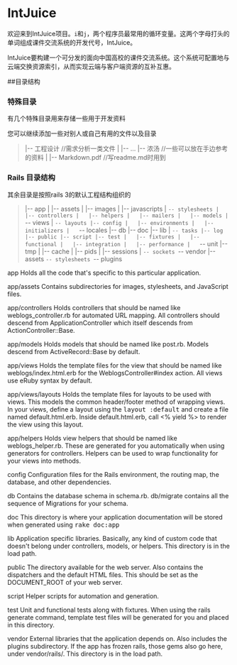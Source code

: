 # IntJuice

欢迎来到IntJuice项目。`i`和`j`，两个程序员最常用的循环变量。这两个字母打头的单词组成课件交流系统的开发代号，IntJuice。

IntJuice要构建一个可分发的面向中国高校的课件交流系统。这个系统可配置地与云端交换资源索引，从而实现云端与客户端资源的互补互惠。


##目录结构

### 特殊目录

有几个特殊目录用来存储一些用于开发资料

您可以继续添加一些对别人或自己有用的文件以及目录

>  |-- 工程设计  //需求分析一类文件
>  |   |-- ...
>  |-- 浓汤 //一些可以放在手边参考的资料
>  |   |-- Markdown.pdf //写readme.md时用到


### Rails 目录结构

其余目录是按照rails 3的默认工程结构组织的

>  |-- app
>  |   |-- assets
>  |       |-- images
>  |       |-- javascripts
>  |       `-- stylesheets
>  |   |-- controllers
>  |   |-- helpers
>  |   |-- mailers
>  |   |-- models
>  |   `-- views
>  |       `-- layouts
>  |-- config
>  |   |-- environments
>  |   |-- initializers
>  |   `-- locales
>  |-- db
>  |-- doc
>  |-- lib
>  |   `-- tasks
>  |-- log
>  |-- public
>  |-- script
>  |-- test
>  |   |-- fixtures
>  |   |-- functional
>  |   |-- integration
>  |   |-- performance
>  |   `-- unit
>  |-- tmp
>  |   |-- cache
>  |   |-- pids
>  |   |-- sessions
>  |   `-- sockets
>  `-- vendor
>      |-- assets
>          `-- stylesheets
>      `-- plugins
>

app
  Holds all the code that's specific to this particular application.

app/assets
  Contains subdirectories for images, stylesheets, and JavaScript files.

app/controllers
  Holds controllers that should be named like weblogs_controller.rb for
  automated URL mapping. All controllers should descend from
  ApplicationController which itself descends from ActionController::Base.

app/models
  Holds models that should be named like post.rb. Models descend from
  ActiveRecord::Base by default.

app/views
  Holds the template files for the view that should be named like
  weblogs/index.html.erb for the WeblogsController#index action. All views use
  eRuby syntax by default.

app/views/layouts
  Holds the template files for layouts to be used with views. This models the
  common header/footer method of wrapping views. In your views, define a layout
  using the <tt>layout :default</tt> and create a file named default.html.erb.
  Inside default.html.erb, call <% yield %> to render the view using this
  layout.

app/helpers
  Holds view helpers that should be named like weblogs_helper.rb. These are
  generated for you automatically when using generators for controllers.
  Helpers can be used to wrap functionality for your views into methods.

config
  Configuration files for the Rails environment, the routing map, the database,
  and other dependencies.

db
  Contains the database schema in schema.rb. db/migrate contains all the
  sequence of Migrations for your schema.

doc
  This directory is where your application documentation will be stored when
  generated using <tt>rake doc:app</tt>

lib
  Application specific libraries. Basically, any kind of custom code that
  doesn't belong under controllers, models, or helpers. This directory is in
  the load path.

public
  The directory available for the web server. Also contains the dispatchers and the
  default HTML files. This should be set as the DOCUMENT_ROOT of your web
  server.

script
  Helper scripts for automation and generation.

test
  Unit and functional tests along with fixtures. When using the rails generate
  command, template test files will be generated for you and placed in this
  directory.

vendor
  External libraries that the application depends on. Also includes the plugins
  subdirectory. If the app has frozen rails, those gems also go here, under
  vendor/rails/. This directory is in the load path.
